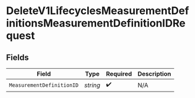 # DeleteV1LifecyclesMeasurementDefinitionsMeasurementDefinitionIDRequest


## Fields

| Field                     | Type                      | Required                  | Description               |
| ------------------------- | ------------------------- | ------------------------- | ------------------------- |
| `MeasurementDefinitionID` | *string*                  | :heavy_check_mark:        | N/A                       |